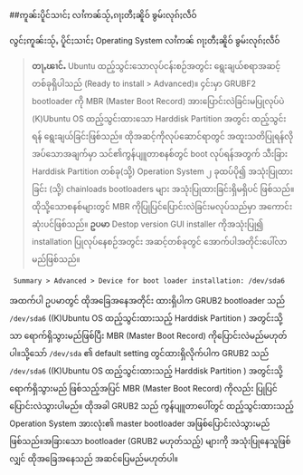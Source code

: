 ##ဢူၼ်းပိူင်သၢင်ႈ လၢႆဢၼ်သႂ်ႇၵႃႈတီႈၼိူဝ် ၶွမ်းလုၵ်ႈလဵဝ်

လွင်ႈဢူၼ်းသႂ်ႇ ပိူင်ႈသၢင်ႈ Operating System လၢႆဢၼ် ၵႃႈတီႈၼိူဝ် ၶွမ်းလုၵ်ႈလဵဝ်

>**တႃႇၽၢင်ႉ** Ubuntu ထည့်သွင်းသောလုပ်ငန်းစဉ်အတွင်း ရွေးချယ်စရာအဆင့်တစ်ခုရှိပါသည် (Ready to install > Advanced)။ ၄င်းမှာ GRUBF2 bootloader ကို MBR (Master Boot Record) အားပြောင်းလဲခြင်းမပြုလုပ်ပဲ (K)Ubuntu OS ထည့်သွင်းထားသော Harddisk Partition အတွင်း ထည့်သွင်းရန် ရွေးချယ်ခြင်းဖြစ်သည်။ ထိုအဆင့်ကိုလုပ်ဆောင်ရာတွင် အထူးသတိပြုရန်လိုအပ်သောအချက်မှာ သင်၏ကွန်ပျူတာစနစ်တွင် boot လုပ်ရန်အတွက် သီးခြား Harddisk Partition တစ်ခု(သို့) Operation System ၂ ခုထပ်ပို၍ အသုံးပြုထားခြင်း (သို့) chainloads bootloaders များ အသုံးပြုထားခြင်းရှိမရှိပင် ဖြစ်သည်။ ထိုသို့သောစနစ်များတွင် MBR ကိုပြုပြင်ပြောင်းလဲခြင်းမလုပ်သည်မှာ အကောင်းဆုံးပင်ဖြစ်သည်။
**ဥပမာ** Destop version GUI installer ကိုအသုံးပြု၍ installation ပြုလုပ်နေစဉ်အတွင်း အဆင့်တစ်ခုတွင် အောက်ပါအတိုင်းပေါ်လာမည်ဖြစ်သည်။

	 Summary > Advanced > Device for boot loader installation: /dev/sda6

အထက်ပါ ဥပမာတွင် ထိုအခြေအနေအတိုင်း ထားရှိပါက GRUB2 bootloader သည် `/dev/sda6` ((K)Ubuntu OS ထည့်သွင်းထားသည့် Harddisk Partition ) အတွင်းသို့သာ ရောက်ရှိသွားမည်ဖြစ်ပြီး MBR (Master Boot Record) ကိုပြောင်းလဲမည်မဟုတ်ပါ။သို့သော် `/dev/sda` ၏ default setting တွင်ထားရှိလိုက်ပါက GRUB2
သည် `/dev/sda6` ((K)Ubuntu OS ထည့်သွင်းထားသည့် Harddisk Partition ) အတွင်းသို့
ရောက်ရှိသွားမည် ဖြစ်သည့်အပြင် MBR  (Master Boot Record) ကိုလည်း ပြုပြင်ပြောင်းလဲသွားပါမည်။ ထိုအခါ GRUB2 သည် ကွန်ပျူတာပေါ်တွင် ထည့်သွင်းထားသည့် Operation System  အားလုံး၏ master bootloader အဖြစ်ပြောင်းလဲသွားမည်ဖြစ်သည်။အခြားသော bootloader (GRUB2 မဟုတ်သည့်) များကို အသုံးပြုနေသူဖြစ်လျှင် ထိုအခြေအနေသည် အဆင်ပြေမည်မဟုတ်ပါ။
